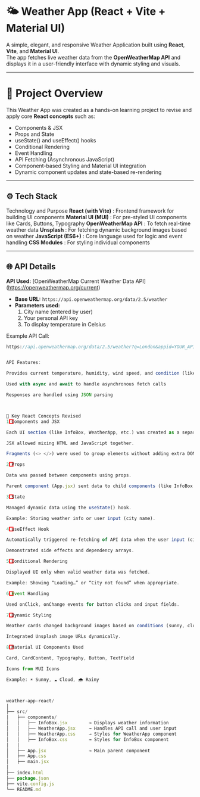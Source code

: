 # 🌤️ Weather App (React + Vite + Material UI)

A simple, elegant, and responsive Weather Application built using **React**, **Vite**, and **Material UI**.  
The app fetches live weather data from the **OpenWeatherMap API** and displays it in a user-friendly interface with dynamic styling and visuals.

---

# 🚀 Project Overview

This Weather App was created as a hands-on learning project to revise and apply core **React concepts** such as:
- Components & JSX
- Props and State
- useState() and useEffect() hooks
- Conditional Rendering
- Event Handling
- API Fetching (Asynchronous JavaScript)
- Component-based Styling and Material UI integration
- Dynamic component updates and state-based re-rendering

---

## ⚙️ Tech Stack

 Technology and  Purpose 
**React (with Vite)** : Frontend framework for building UI components 
**Material UI (MUI)** : For pre-styled UI components like Cards, Buttons, Typography 
**OpenWeatherMap API** : To fetch real-time weather data 
**Unsplash** : For fetching dynamic background images based on weather 
**JavaScript (ES6+)** : Core language used for logic and event handling 
**CSS Modules** : For styling individual components 

---

## 🌐 API Details

**API Used:** [OpenWeatherMap Current Weather Data API]   (https://openweathermap.org/current)

- **Base URL:** `https://api.openweathermap.org/data/2.5/weather`
- **Parameters used:**
    1. City name (entered by user)
    2. Your personal API key
    3. To display temperature in Celsius

Example API Call:
```js
https://api.openweathermap.org/data/2.5/weather?q=London&appid=YOUR_API_KEY&units=metric


API Features:

Provides current temperature, humidity, wind speed, and condition (like clear, cloudy, rainy)

Used with async and await to handle asynchronous fetch calls

Responses are handled using JSON parsing



🧠 Key React Concepts Revised
1️⃣ Components and JSX

Each UI section (like InfoBox, WeatherApp, etc.) was created as a separate component.

JSX allowed mixing HTML and JavaScript together.

Fragments (<> </>) were used to group elements without adding extra DOM nodes.

2️⃣ Props

Data was passed between components using props.

Parent component (App.jsx) sent data to child components (like InfoBox.jsx).

3️⃣ State

Managed dynamic data using the useState() hook.

Example: Storing weather info or user input (city name).

4️⃣ useEffect Hook

Automatically triggered re-fetching of API data when the user input (city name) changed.

Demonstrated side effects and dependency arrays.

5️⃣ Conditional Rendering

Displayed UI only when valid weather data was fetched.

Example: Showing “Loading…” or “City not found” when appropriate.

6️⃣ Event Handling

Used onClick, onChange events for button clicks and input fields.

7️⃣ Dynamic Styling

Weather cards changed background images based on conditions (sunny, cloudy, rainy).

Integrated Unsplash image URLs dynamically.

8️⃣ Material UI Components Used

Card, CardContent, Typography, Button, TextField

Icons from MUI Icons

Example: ☀️ Sunny, ☁️ Cloud, 🌧️ Rainy



weather-app-react/
│
├── src/
│   ├── components/
│   │   ├── InfoBox.jsx        → Displays weather information
│   │   ├── WeatherApp.jsx     → Handles API call and user input
│   │   ├── WeatherApp.css     → Styles for WeatherApp component
│   │   ├── InfoBox.css        → Styles for InfoBox component
│   │
│   ├── App.jsx                → Main parent component
│   ├── App.css
│   ├── main.jsx
│
├── index.html
├── package.json
├── vite.config.js
└── README.md

